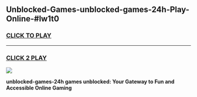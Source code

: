
## Unblocked-Games-unblocked-games-24h-Play-Online-#lw1t0
<h3>
<a href="https://premium.freeplayer.one?title=unblocked-games-24h&ref=27F">CLICK TO PLAY</a></h3>
<hr>

<h3>
<a href="https://premium.freeplayer.one?title=unblocked-games-24h&ref=27F">CLICK 2 PLAY</a>
  
</h3>

<a href="https://premium.freeplayer.one?title=unblocked-games-24h&ref=27F"><img src="https://clearcache.store/games.png"></a>


**unblocked-games-24h games unblocked: Your Gateway to Fun and Accessible Online Gaming**

